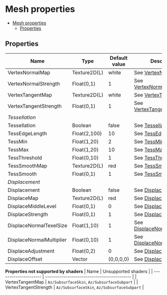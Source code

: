 # Mesh properties

- [Mesh properties](#mesh-properties)
  - [Properties](#properties)

## Properties
| Name                     | Type         | Default value | Description                                                                                       |
| ------------------------ | ------------ | ------------- | ------------------------------------------------------------------------------------------------- |
| VertexNormalMap          | Texture2D(L) | white         | See [VertexNormalMap](../common/mesh_property_descriptions.md#vertexnormalmap).                   |
| VertexNormalStrength     | Float(0,1)   | 1             | See [VertexNormalStrength](../common/mesh_property_descriptions.md#vertexnormalstrength).         |
| VertexTangentMap         | Texture2D(L) | white         | See [VertexTangentMap](../common/mesh_property_descriptions.md#vertextangentmap).                 |
| VertexTangentStrength    | Float(0,1)   | 1             | See [VertexTangentStrength](../common/mesh_property_descriptions.md#vertextangentstrength).       |
| *Tessellation*           |              |               |                                                                                                   |
| Tessellation             | Boolean      | false         | See [Tessellation](../common/mesh_property_descriptions.md#tessellation).                         |
| TessEdgeLength           | Float(2,100) | 10            | See [TessEdgeLength](../common/mesh_property_descriptions.md#tessedgelength).                     |
| TessMin                  | Float(1,20)  | 2             | See [TessMin](../common/mesh_property_descriptions.md#tessmin).                                   |
| TessMax                  | Float(1,20)  | 10            | See [TessMax](../common/mesh_property_descriptions.md#tessmax).                                   |
| TessThreshold            | Float(0,10)  | 1             | See [TessThreshold](../common/mesh_property_descriptions.md#tessthreshold).                       |
| TessSmoothMap            | Texture2D(L) | red           | See [TessSmoothMap](../common/mesh_property_descriptions.md#tesssmoothmap).                       |
| TessSmooth               | Float(0,1)   | 1             | See [TessSmooth](../common/mesh_property_descriptions.md#tesssmooth).                             |
| *Displacement*           |              |               |                                                                                                   |
| Displacement             | Boolean      | false         | See [Displacement](../common/mesh_property_descriptions.md#displacement).                         |
| DisplaceMap              | Texture2D(L) | red           | See [DisplaceMap](../common/mesh_property_descriptions.md#displacemap).                           |
| DisplaceMiddleLevel      | Float(0,1)   | 0             | See [DisplaceMiddleLevel](../common/mesh_property_descriptions.md#displacemiddlelevel).           |
| DisplaceStrength         | Float(0,1)   | 1             | See [DisplaceStrength](../common/mesh_property_descriptions.md#displacestrength).                 |
| DisplaceNormalTexelSize  | Float(1,10)  | 1             | See [DisplaceNormalTexelSize](../common/mesh_property_descriptions.md#displacenormaltexelsize).   |
| DisplaceNormalMultiplier | Float(0,10)  | 1             | See [DisplaceNormalMultiplier](../common/mesh_property_descriptions.md#displacenormalmultiplier). |
| DisplaceAdjustment       | Float(0,2)   | 0             | See [DisplaceAdjustment](../common/mesh_property_descriptions.md#displaceadjustment).             |
| DisplaceOffset           | Vector       | (0,0,0,0)     | See [DisplaceOffset](../common/mesh_property_descriptions.md#displaceoffset).                     |

**Properties not supported by shaders**
| Name                  | Unsupported shaders                         |
| --------------------- | ------------------------------------------- |
| VertexTangentMap      | `Az/SubsurfaceSkin`, `Az/SubsurfaceSubpart` |
| VertexTangentStrength | `Az/SubsurfaceSkin`, `Az/SubsurfaceSubpart` |

